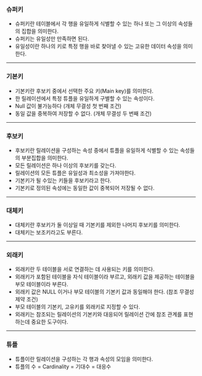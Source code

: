 ### 슈퍼키
- 슈퍼키란 테이블에서 각 행을 유일하게 식별할 수 있는 하나 또는 그 이상의 속성들의 집합을 의미한다.
- 슈퍼키는 유일성만 만족하면 된다.
- 유일성이란 하나의 키로 특정 행을 바로 찾아낼 수 있는 고유한 데이터 속성을 의미한다.
***
### 기본키
- 기본키란 후보키 중에서 선택한 주요 키(Main key)를 의미한다.
- 한 릴레이션에서 특정 튜플을 유일하게 구별할 수 있는 속성이다.
- Null 값이 불가능하다 (개체 무결성 첫 번째 조건)
- 동일 값을 중복하여 저장할 수 없다. (개체 무결성 두 번째 조건)
***
### 후보키
- 후보키란 릴레이션을 구성하는 속성 중에서 튜플을 유일하게 식별할 수 있는 속성들의 부분집합을 의미한다.
- 모든 릴레이션은 하나 이상의 후보키를 갖는다.
- 릴레이션의 모든 튜플은 유일성과 최소성을 가져야한다.
- 기본키가 될 수있는 키들을 후보키라고 한다.
- 기본키로 정의된 속성에는 동일한 값이 중복되어 저장될 수 없다.
***
### 대체키
- 대체키란 후보키가 둘 이상일 때 기본키를 제외한 나머지 후보키를 의미한다.
- 대체키는 보조키라고도 부른다.
***
### 외래키
- 외래키란 두 테이블을 서로 연결하는 데 사용되는 키를 의미한다.
- 외래키가 포함된 테이블을 자식 테이블이라 부르고, 외래키 값을 제공하는 테이블을 부모 테이블이라 부른다.
- 외래키 값은 NULL 이거나 부모 테이블의 기본키 값과 동일해야 한다. (참조 무결성 제약 조건)
- 부모 테이블의 기본키, 고유키를 외래키로 지정할 수 있다.
- 외래키는 참조되는 릴레이션의 기본키와 대응되어 릴레이션 간에 참조 관계를 표현하는데 중요한 도구이다.
***
### 튜플
- 튜플이란 릴레이션을 구성하는 각 행과 속성의 모임을 의미한다.
- 튜플의 수 = Cardinality = 기대수 = 대응수
